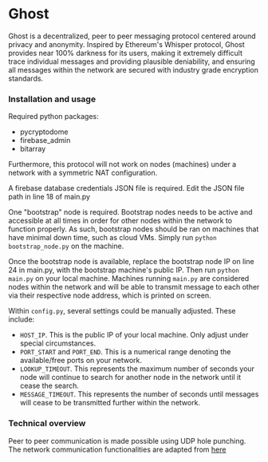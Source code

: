 # Ghost

Ghost is a decentralized, peer to peer messaging protocol centered around privacy and anonymity. Inspired by Ethereum's Whisper protocol, Ghost provides near 100%
darkness for its users, making it extremely difficult trace individual messages and providing plausible deniability, and ensuring all messages within the network are secured with 
industry grade encryption standards.

### Installation and usage

Required python packages:
- pycryptodome
- firebase_admin
- bitarray

Furthermore, this protocol will not work on nodes (machines) under a network with a symmetric NAT configuration.

A firebase database credentials JSON file is required. Edit the JSON file path in line 18 of main.py

One "bootstrap" node is required. Bootstrap nodes needs to be active and accessible at all times in order for other nodes within the network to function properly. As such, 
bootstrap nodes should be ran on machines that have minimal down time, such as cloud VMs. Simply run `python bootstrap_node.py` on the machine.

Once the bootstrap node is available, replace the bootstrap node IP on line 24 in main.py, with the bootstrap machine's public IP. Then run `python main.py` on your local machine.
Machines running `main.py` are considered nodes within the network and will be able to transmit message to each other via their respective node address, which is printed on 
screen.

Within `config.py`, several settings could be manually adjusted. These include:
- `HOST_IP`. This is the public IP of your local machine. Only adjust under special circumstances.
- `PORT_START` and `PORT_END`. This is a numerical range denoting the available/free ports on your network. 
- `LOOKUP_TIMEOUT`. This represents the maximum number of seconds your node will continue to search for another node in the network until it cease the search.
- `MESSAGE_TIMEOUT`. This represents the number of seconds until messages will cease to be transmitted further within the network.

### Technical overview

Peer to peer communication is made possible using UDP hole punching. The network communication functionalities are adapted from [here](https://github.com/thebowenfeng/Python-P2P-Chat)

